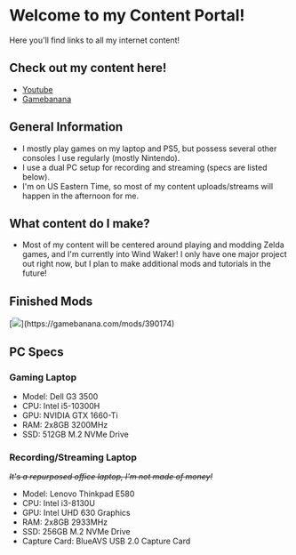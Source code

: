 # Welcome to my Content Portal!

Here you'll find links to all my internet content!

## Check out my content here!

- [Youtube](https://www.youtube.com/channel/UCgEBxYYn-jt4SFe8gCMe9PA)
- [Gamebanana](https://gamebanana.com/members/2153209)

## General Information

- I mostly play games on my laptop and PS5, but possess several other consoles I use regularly (mostly Nintendo).
- I use a dual PC setup for recording and streaming (specs are listed below).
- I'm on US Eastern Time, so most of my content uploads/streams will happen in the afternoon for me.

## What content do I make?

- Most of my content will be centered around playing and modding Zelda games, and I'm currently into Wind Waker! I only have one major project out right now, but I plan to make additional mods and tutorials in the future!

## Finished Mods

[![]("https://gamebanana.com/mods/embeddables/390174?type=large")](https://gamebanana.com/mods/390174)

## PC Specs

### Gaming Laptop

- Model: Dell G3 3500
- CPU: Intel i5-10300H
- GPU: NVIDIA GTX 1660-Ti
- RAM: 2x8GB 3200MHz
- SSD: 512GB M.2 NVMe Drive

### Recording/Streaming Laptop

~~*It's a repurposed office laptop, I'm not made of money!*~~

- Model: Lenovo Thinkpad E580
- CPU: Intel i3-8130U
- GPU: Intel UHD 630 Graphics
- RAM: 2x8GB 2933MHz
- SSD: 256GB M.2 NVMe Drive
- Capture Card: BlueAVS USB 2.0 Capture Card

